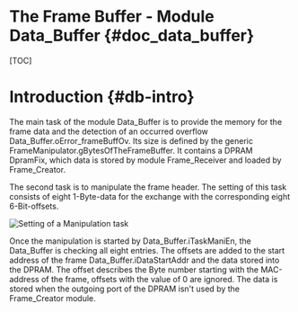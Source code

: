 The Frame Buffer - Module Data_Buffer {#doc_data_buffer}
==============================

[TOC]


# Introduction {#db-intro}


The main task of the module Data_Buffer is to provide the memory for the frame data and the detection of an occurred overflow Data_Buffer.oError_frameBuffOv. Its size is defined by the generic FrameManipulator.gBytesOfTheFrameBuffer. It contains a DPRAM DpramFix, which data is stored by module Frame_Receiver and loaded by Frame_Creator.

The second task is to manipulate the frame header. The setting of this task consists of eight 1-Byte-data for the exchange with the corresponding eight 6-Bit-offsets.


![](taskMani.png "Setting of a Manipulation task")


Once the manipulation is started by Data_Buffer.iTaskManiEn, the Data_Buffer is checking all eight entries. The offsets are added to the start address of the frame Data_Buffer.iDataStartAddr and the data stored into the DPRAM. The offset describes the Byte number starting with the MAC-address of the frame, offsets with the value of 0 are ignored. The data is stored when the outgoing port of the DPRAM isn't used by the Frame_Creator module.




